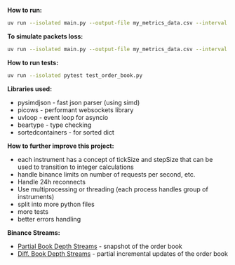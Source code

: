 **How to run:**
```bash
uv run --isolated main.py --output-file my_metrics_data.csv --interval 1 --symbols btcusdt ethusdt bnbusdt
```

**To simulate packets loss:**
```bash
uv run --isolated main.py --output-file my_metrics_data.csv --interval 1 --simulate-desync --symbols btcusdt ethusdt bnbusdt
```

**How to run tests:**
```bash
uv run --isolated pytest test_order_book.py
```

**Libraries used:**
 - pysimdjson - fast json parser (using simd)
 - picows - performant websockets library
 - uvloop - event loop for asyncio
 - beartype - type checking
 - sortedcontainers - for sorted dict


**How to further improve this project:**
 - each instrument has a concept of tickSize and stepSize that can be used to transition to integer calculations
 - handle binance limits on number of requests per second, etc.
 - Handle 24h reconnects
 - Use multiprocessing or threading (each process handles group of instruments)
 - split into more python files
 - more tests
 - better errors handling


**Binance Streams:**
 - [Partial Book Depth Streams](https://developers.binance.com/docs/derivatives/usds-margined-futures/websocket-market-streams/Partial-Book-Depth-Streams) - snapshot of the order book
 - [Diff. Book Depth Streams](https://developers.binance.com/docs/derivatives/usds-margined-futures/websocket-market-streams/Diff-Book-Depth-Streams) - partial incremental updates of the order book